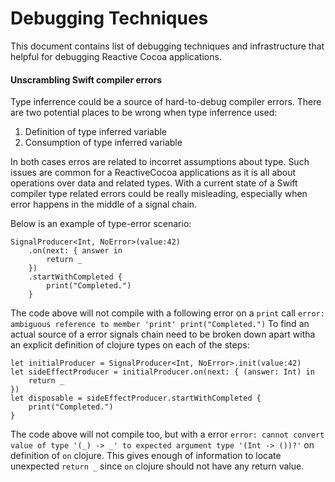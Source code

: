 # Debugging Techniques

This document contains list of debugging techniques and infrastructure that helpful for debugging Reactive Cocoa applications.

#### Unscrambling Swift compiler errors

Type inferrence could be a source of hard-to-debug compiler errors. There are two potential places to be wrong when type inferrence used:

1. Definition of type inferred variable
2. Consumption of type inferred variable

In both cases erros are related to incorret assumptions about type. Such issues are common for a ReactiveCocoa applications as it is all about operations over data and related types. With a current state of a Swift compiler type related errors could be really misleading, especially when error happens in the middle of a signal chain. 

Below is an example of type-error scenario:

```
SignalProducer<Int, NoError>(value:42)
    .on(next: { answer in
        return _
    })
    .startWithCompleted {
        print("Completed.")
    }
```

The code above will not compile with a following error on a `print` call `error: ambiguous reference to member 'print'
print("Completed.")` To find an actual source of a error signals chain need to be broken down apart witha an explicit definition of clojure types on each of the steps:

```
let initialProducer = SignalProducer<Int, NoError>.init(value:42)
let sideEffectProducer = initialProducer.on(next: { (answer: Int) in
    return _
})
let disposable = sideEffectProducer.startWithCompleted {
    print("Completed.")
}
```

The code above will not compile too, but with a error `error: cannot convert value of type '(_) -> _' to expected argument type '(Int -> ())?'` on definition of `on` clojure. This gives enough of information to locate unexpected `return _` since `on` clojure should not have any return value.
